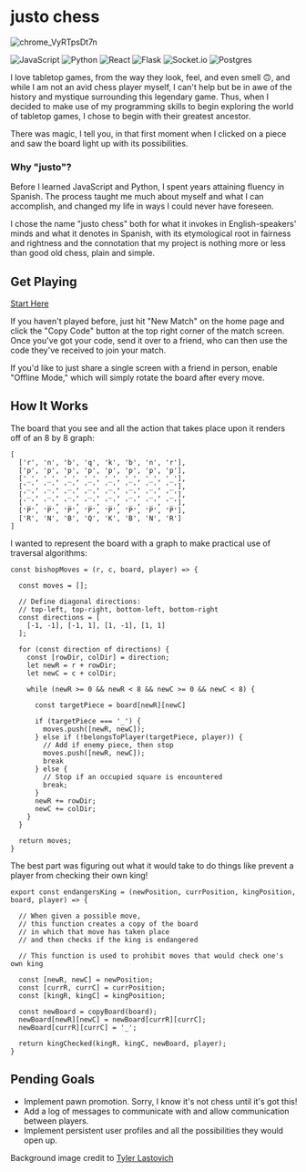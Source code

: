 # justo chess

![chrome_VyRTpsDt7n](https://github.com/jwily/react-chess/assets/87846621/3e69e7b6-b160-4fa0-89de-66f462369287)

![JavaScript](https://img.shields.io/badge/javascript-%23323330.svg?style=for-the-badge&logo=javascript&logoColor=%23F7DF1E)
![Python](https://img.shields.io/badge/python-3670A0?style=for-the-badge&logo=python&logoColor=ffdd54)
![React](https://img.shields.io/badge/react-%2320232a.svg?style=for-the-badge&logo=react&logoColor=%2361DAFB)
![Flask](https://img.shields.io/badge/flask-%23000.svg?style=for-the-badge&logo=flask&logoColor=white)
![Socket.io](https://img.shields.io/badge/Socket.io-black?style=for-the-badge&logo=socket.io&badgeColor=010101)
![Postgres](https://img.shields.io/badge/postgres-%23316192.svg?style=for-the-badge&logo=postgresql&logoColor=white)

I love tabletop games, from the way they look, feel, and even smell 🙃, and while I am not an avid chess player myself, I can't help but be in awe of the history and mystique surrounding this legendary game. Thus, when I decided to make use of my programming skills to begin exploring the world of tabletop games, I chose to begin with their greatest ancestor.

There was magic, I tell you, in that first moment when I clicked on a piece and saw the board light up with its possibilities.

### Why "justo"?

Before I learned JavaScript and Python, I spent years attaining fluency in Spanish. The process taught me much about myself and what I can accomplish, and changed my life in ways I could never have foreseen.

I chose the name "justo chess" both for what it invokes in English-speakers' minds and what it denotes in Spanish, with its etymological root in fairness and rightness and the connotation that my project is nothing more or less than good old chess, plain and simple.

## Get Playing

[Start Here](https://justochess.onrender.com/)

If you haven't played before, just hit "New Match" on the home page and click the "Copy Code" button at the top right corner of the match screen.
Once you've got your code, send it over to a friend, who can then use the code they've received to join your match.

If you'd like to just share a single screen with a friend in person, enable "Offline Mode," which will simply rotate the board after every move.

## How It Works

The board that you see and all the action that takes place upon it renders off of an 8 by 8 graph:

```
[
  ['r', 'n', 'b', 'q', 'k', 'b', 'n', 'r'],
  ['p', 'p', 'p', 'p', 'p', 'p', 'p', 'p'],
  ['_', '_', '_', '_', '_', '_', '_', '_'],
  ['_', '_', '_', '_', '_', '_', '_', '_'],
  ['_', '_', '_', '_', '_', '_', '_', '_'],
  ['_', '_', '_', '_', '_', '_', '_', '_'],
  ['P', 'P', 'P', 'P', 'P', 'P', 'P', 'P'],
  ['R', 'N', 'B', 'Q', 'K', 'B', 'N', 'R']
]
```

I wanted to represent the board with a graph to make practical use of traversal algorithms:

```
const bishopMoves = (r, c, board, player) => {

  const moves = [];

  // Define diagonal directions:
  // top-left, top-right, bottom-left, bottom-right
  const directions = [
    [-1, -1], [-1, 1], [1, -1], [1, 1]
  ];

  for (const direction of directions) {
    const [rowDir, colDir] = direction;
    let newR = r + rowDir;
    let newC = c + colDir;

    while (newR >= 0 && newR < 8 && newC >= 0 && newC < 8) {

      const targetPiece = board[newR][newC]

      if (targetPiece === '_') {
        moves.push([newR, newC]);
      } else if (!belongsToPlayer(targetPiece, player)) {
        // Add if enemy piece, then stop
        moves.push([newR, newC]);
        break
      } else {
        // Stop if an occupied square is encountered
        break;
      }
      newR += rowDir;
      newC += colDir;
    }
  }

  return moves;
}
```

The best part was figuring out what it would take to do things like prevent a player from checking their own king!

```
export const endangersKing = (newPosition, currPosition, kingPosition, board, player) => {

  // When given a possible move,
  // this function creates a copy of the board
  // in which that move has taken place
  // and then checks if the king is endangered

  // This function is used to prohibit moves that would check one's own king

  const [newR, newC] = newPosition;
  const [currR, currC] = currPosition;
  const [kingR, kingC] = kingPosition;

  const newBoard = copyBoard(board);
  newBoard[newR][newC] = newBoard[currR][currC];
  newBoard[currR][currC] = '_';

  return kingChecked(kingR, kingC, newBoard, player);
}
```

## Pending Goals
- Implement pawn promotion. Sorry, I know it's not chess until it's got this!
- Add a log of messages to communicate with and allow communication between players.
- Implement persistent user profiles and all the possibilities they would open up.

Background image credit to [Tyler Lastovich](https://unsplash.com/@lastly)
